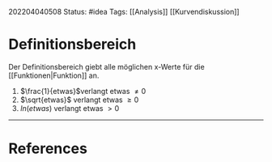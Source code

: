 202204040508
Status: #idea
Tags: [[Analysis]] [[Kurvendiskussion]]

# Definitionsbereich

Der Definitionsbereich giebt alle möglichen x-Werte für die [[Funktionen|Funktion]] an.
1. $\frac{1}{etwas}$verlangt etwas $\neq 0$ 
2. $\sqrt{etwas}$ verlangt etwas $\geq 0$
3. $ln(etwas)$ verlangt etwas $> 0$

___
# References
